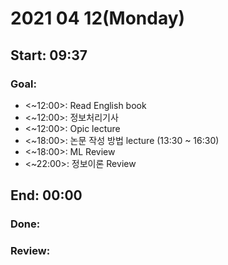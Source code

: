 # 2021 04 12(Monday)
Start: 09:37
--
### Goal:
- <~12:00>: Read English book
- <~12:00>: 정보처리기사
- <~12:00>: Opic lecture
- <~18:00>: 논문 작성 방법 lecture (13:30 ~ 16:30)
- <~18:00>: ML Review
- <~22:00>: 정보이론 Review

End: 00:00
--
### Done:
### Review:
